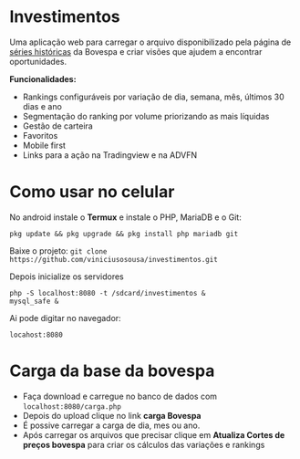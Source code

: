 # Investimentos
Uma aplicação web para carregar o arquivo disponibilizado pela página de [séries históricas](http://www.b3.com.br/pt_br/market-data-e-indices/servicos-de-dados/market-data/historico/mercado-a-vista/series-historicas/) da Bovespa e criar visões que ajudem a encontrar oportunidades. 

**Funcionalidades:**

- Rankings configuráveis por variação de dia, semana, mês, últimos 30 dias e ano
- Segmentação do ranking por volume priorizando as mais líquidas
- Gestão de carteira
- Favoritos
- Mobile first
- Links para a ação na Tradingview e na ADVFN

# Como usar no celular

No android instale o **Termux** e instale o PHP, MariaDB e o Git:

`pkg update && pkg upgrade && pkg install php mariadb git`

Baixe o projeto:
`git clone https://github.com/viniciusosousa/investimentos.git`

Depois inicialize os servidores

    php -S localhost:8080 -t /sdcard/investimentos &
    mysql_safe &

Ai pode digitar no navegador:

`locahost:8080`

# Carga da base da bovespa

- Faça download e carregue no banco de dados com `localhost:8080/carga.php`
- Depois do upload clique no link **carga Bovespa**
- É possive carregar a carga de dia, mes ou ano.
- Após carregar os arquivos que precisar clique em **Atualiza Cortes de preços bovespa** para criar os cálculos das variações e rankings